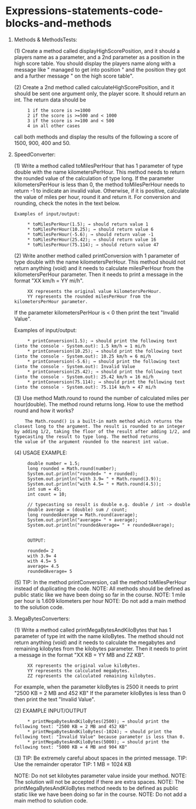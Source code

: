 # Expressions-statements-code-blocks-and-methods

1. Methods & MethodsTests: 

      (1) Create a method called displayHighScorePosition, and it should a players name as a parameter, and a 2nd parameter as a position         in the high score table. You should display the players name along with a message like " managed to get into position " and the
      position they got and a further message " on the high score table". 

      (2) Create a 2nd method called calculateHighScorePosition, and it should be sent one argument only, the player score. It should             return an int. The return data should be
            
            1 if the score is >=1000
            2 if the score is >=500 and < 1000
            3 if the score is >=100 and < 500
            4 in all other cases
            
      call both methods and display the results of the following a score of 1500, 900, 400 and 50.

2. SpeedConverter:

      (1) Write a method called toMilesPerHour that has 1 parameter of type double with the name kilometersPerHour. This method needs to        return the rounded value of the calculation of type long. If the parameter kilometersPerHour is less than 0, the method                  toMilesPerHour needs to return -1 to indicate an invalid value. Otherwise, if it is positive, calculate the value of miles per          hour, round it and return it. For conversion and rounding, check the notes in the text below.

       Examples of input/output:
       
            * toMilesPerHour(1.5); → should return value 1
            * toMilesPerHour(10.25); → should return value 6
            * toMilesPerHour(-5.6); → should return value -1
            * toMilesPerHour(25.42); → should return value 16
            * toMilesPerHour(75.114); → should return value 47


      (2) Write another method called printConversion with 1 parameter of type double with the name kilometersPerHour. This method             should not return anything (void) and it needs to calculate milesPerHour from the kilometersPerHour parameter. Then it needs to         print a message in the format "XX km/h = YY mi/h".

            XX represents the original value kilometersPerHour.
            YY represents the rounded milesPerHour from the kilometersPerHour parameter.

      If the parameter kilometersPerHour is < 0 then print the text "Invalid Value".


      Examples of input/output:
      
            * printConversion(1.5); → should print the following text (into the console - System.out): 1.5 km/h = 1 mi/h
            * printConversion(10.25); → should print the following text (into the console - System.out): 10.25 km/h = 6 mi/h
            * printConversion(-5.6); → should print the following text (into the console - System.out): Invalid Value
            * printConversion(25.42); → should print the following text (into the console - System.out): 25.42 km/h = 16 mi/h
            * printConversion(75.114); → should print the following text (into the console - System.out): 75.114 km/h = 47 mi/h


      (3) Use method Math.round to round the number of calculated miles per hour(double). The method round returns long. How to use the         method round and how it works?

           The Math.round() is a built-in math method which returns the closest long to the argument. The result is rounded to an integer             by adding 1/2, taking the floor of the result after adding 1/2, and typecasting the result to type long. The method returns               the value of the argument rounded to the nearest int value.

      (4) USAGE EXAMPLE:

            double number = 1.5;
            long rounded = Math.round(number);
            System.out.println("rounded= " + rounded);
            System.out.println("with 3.9= " + Math.round(3.9));
            System.out.println("with 4.5= " + Math.round(4.5));
            int sum = 45;
            int count = 10;
            
            // typecasting so result is double e.g. double / int -> double
            double average = (double) sum / count;
            long roundedAverage = Math.round(average);
            System.out.println("average= " + average);
            System.out.println("roundedAverage= " + roundedAverage);


            OUTPUT:

            rounded= 2
            with 3.9= 4
            with 4.5= 5
            average= 4.5
            roundedAverage= 5

      (5) TIP: In the method printConversion, call the method toMilesPerHour instead of duplicating the code.
      NOTE: All methods should be defined as public static like we have been doing so far in the course.
      NOTE: 1 mile per hour is 1.609 kilometers per hour
      NOTE: Do not add a main method to the solution code.

3. MegaBytesConverters:

      (1) Write a method called printMegaBytesAndKiloBytes that has 1 parameter of type int with the name kiloBytes. The method should          not return anything (void) and it needs to calculate the megabytes and remaining kilobytes from the kilobytes parameter. Then it          needs to print a message in the format "XX KB = YY MB and ZZ KB".

            XX represents the original value kiloBytes.
            YY represents the calculated megabytes.
            ZZ represents the calculated remaining kilobytes.

      For example, when the parameter kiloBytes is 2500 it needs to print "2500 KB = 2 MB and 452 KB"
      If the parameter kiloBytes is less than 0 then print the text "Invalid Value".


      (2) EXAMPLE INPUT/OUTPUT

            * printMegaBytesAndKiloBytes(2500); → should print the following text: "2500 KB = 2 MB and 452 KB"
            * printMegaBytesAndKiloBytes(-1024); → should print the following text: "Invalid Value" because parameter is less than 0.
            * printMegaBytesAndKiloBytes(5000); → should print the following text: "5000 KB = 4 MB and 904 KB"


      (3) TIP: Be extremely careful about spaces in the printed message. 
      TIP: Use the remainder operator
      TIP: 1 MB = 1024 KB

      NOTE: Do not set kilobytes parameter value inside your method. 
      NOTE: The solution will not be accepted if there are extra spaces.
      NOTE: The printMegaBytesAndKiloBytes method  needs to be defined as public static like we have been doing so far in the                   course.
      NOTE: Do not add a  main method to solution code.
